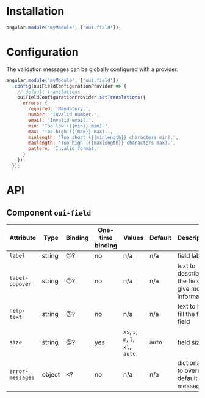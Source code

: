 # Installation

```js
angular.module('myModule', ['oui.field']);
```

# Configuration

The validation messages can be globally configured with a provider.

```js
angular.module('myModule', ['oui.field'])
  .config(ouiFieldConfigurationProvider => {
    // default translations
    ouiFieldConfigurationProvider.setTranslations({
      errors: {
        required: 'Mandatory.',
        number: 'Invalid number.',
        email: 'Invalid email.',
        min: 'Too low ({{min}} min).',
        max: 'Too high ({{max}} max).',
        minlength: 'Too short ({{minlength}} characters min).',
        maxlength: 'Too high ({{maxlength}} characters max).',
        pattern: 'Invalid format.'
      }
    });
  });
```

# API

## Component `oui-field`

| Attribute         | Type      | Binding   | One-time binding  | Values                            | Default   | Description
| ----              | ----      | ----      | ----              | ----                              | ----      | ----
| `label`           | string    | @?        | no                | n/a                               | n/a       | field label
| `label-popover`   | string    | @?        | no                | n/a                               | n/a       | text to describe the field or give more information
| `help-text`       | string    | @?        | no                | n/a                               | n/a       | text to help fill the form field
| `size`            | string    | @?        | yes               | `xs`, `s`, `m`, `l`, `xl`, `auto` | `auto`    | field size
| `error-messages`  | object    | <?        | no                | n/a                               | n/a       | dictionary to override default messages
